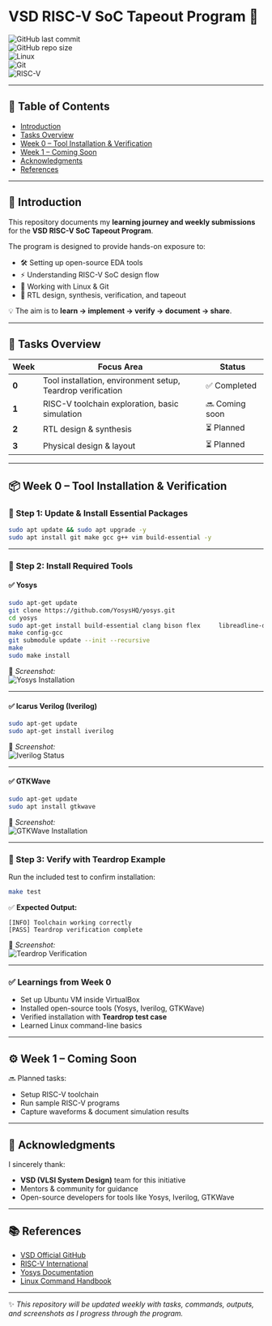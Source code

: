 # VSD RISC-V SoC Tapeout Program 🚀  

![GitHub last commit](https://img.shields.io/github/last-commit/your-username/your-repo-name?color=blue&style=for-the-badge)  
![GitHub repo size](https://img.shields.io/github/repo-size/your-username/your-repo-name?color=green&style=for-the-badge)  
![Linux](https://img.shields.io/badge/OS-Linux%20%7C%20Ubuntu-orange?style=for-the-badge&logo=linux)  
![Git](https://img.shields.io/badge/Version%20Control-Git-black?style=for-the-badge&logo=git)  
![RISC-V](https://img.shields.io/badge/Architecture-RISC--V-blue?style=for-the-badge&logo=riscv)  

---

## 📌 Table of Contents  
- [Introduction](#-introduction)  
- [Tasks Overview](#-tasks-overview)  
- [Week 0 – Tool Installation & Verification](#-week-0--tool-installation--verification)  
- [Week 1 – Coming Soon](#-week-1--coming-soon)  
- [Acknowledgments](#-acknowledgments)  
- [References](#-references)  

---

## 🔰 Introduction  
This repository documents my **learning journey and weekly submissions** for the **VSD RISC-V SoC Tapeout Program**.  

The program is designed to provide hands-on exposure to:  
- 🛠️ Setting up open-source EDA tools  
- ⚡ Understanding RISC-V SoC design flow  
- 🐧 Working with Linux & Git  
- 🚀 RTL design, synthesis, verification, and tapeout  

💡 The aim is to **learn → implement → verify → document → share**.  

---

## 📝 Tasks Overview  

| Week | Focus Area | Status |
|------|------------|--------|
| **0** | Tool installation, environment setup, Teardrop verification | ✅ Completed |
| **1** | RISC-V toolchain exploration, basic simulation | 🔜 Coming soon |
| **2** | RTL design & synthesis | ⏳ Planned |
| **3** | Physical design & layout | ⏳ Planned |

---

## 📦 Week 0 – Tool Installation & Verification  

### 🔹 Step 1: Update & Install Essential Packages  
```bash
sudo apt update && sudo apt upgrade -y
sudo apt install git make gcc g++ vim build-essential -y
```

---

### 🔹 Step 2: Install Required Tools  

#### ✅ Yosys  
```bash
sudo apt-get update
git clone https://github.com/YosysHQ/yosys.git
cd yosys
sudo apt-get install build-essential clang bison flex     libreadline-dev gawk tcl-dev libffi-dev git     graphviz xdot pkg-config python3 libboost-system-dev     libboost-python-dev libboost-filesystem-dev zlib1g-dev
make config-gcc
git submodule update --init --recursive
make
sudo make install
```
📸 *Screenshot:*  
![Yosys Installation](./images/week0_yosys_done.png)  

---

#### ✅ Icarus Verilog (Iverilog)  
```bash
sudo apt-get update
sudo apt-get install iverilog
```
📸 *Screenshot:*  
![Iverilog Status](./images/week0_iverilog_done.png)  

---

#### ✅ GTKWave  
```bash
sudo apt-get update
sudo apt install gtkwave
```
📸 *Screenshot:*  
![GTKWave Installation](./images/week0_gtkwave_done.png)  

---

### 🔹 Step 3: Verify with Teardrop Example  
Run the included test to confirm installation:  

```bash
make test
```

✅ **Expected Output:**  
```text
[INFO] Toolchain working correctly
[PASS] Teardrop verification complete
```

📸 *Screenshot:*  
![Teardrop Verification](./images/week0_teardrop_output.png)  

---

### ✅ Learnings from Week 0  
- Set up Ubuntu VM inside VirtualBox  
- Installed open-source tools (Yosys, Iverilog, GTKWave)  
- Verified installation with **Teardrop test case**  
- Learned Linux command-line basics  

---

## ⚙️ Week 1 – Coming Soon  

🔜 Planned tasks:  
- Setup RISC-V toolchain  
- Run sample RISC-V programs  
- Capture waveforms & document simulation results  

---

## 🙏 Acknowledgments  
I sincerely thank:  
- **VSD (VLSI System Design)** team for this initiative  
- Mentors & community for guidance  
- Open-source developers for tools like Yosys, Iverilog, GTKWave  

---

## 📚 References  
- [VSD Official GitHub](https://github.com/vlsisystemdesign)  
- [RISC-V International](https://riscv.org)  
- [Yosys Documentation](http://www.clifford.at/yosys/)  
- [Linux Command Handbook](https://linuxcommand.org/)  

---

✨ *This repository will be updated weekly with tasks, commands, outputs, and screenshots as I progress through the program.*  
